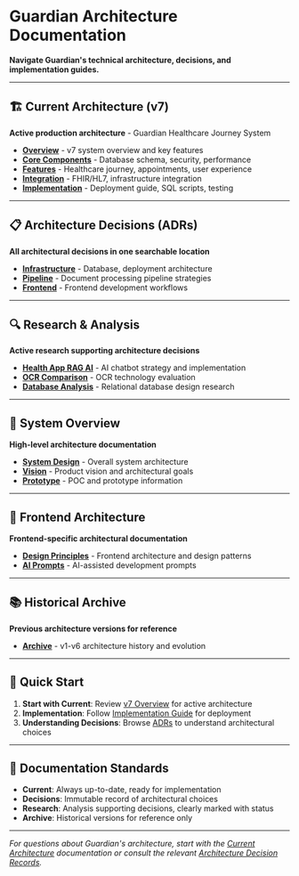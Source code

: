 # Guardian Architecture Documentation

**Navigate Guardian's technical architecture, decisions, and implementation guides.**

---

## 🏗️ **Current Architecture (v7)**

**Active production architecture** - Guardian Healthcare Journey System

- **[Overview](current/README.md)** - v7 system overview and key features
- **[Core Components](current/core/)** - Database schema, security, performance
- **[Features](current/features/)** - Healthcare journey, appointments, user experience  
- **[Integration](current/integration/)** - FHIR/HL7, infrastructure integration
- **[Implementation](current/implementation/)** - Deployment guide, SQL scripts, testing

---

## 📋 **Architecture Decisions (ADRs)**

**All architectural decisions in one searchable location**

- **[Infrastructure](decisions/infrastructure/)** - Database, deployment architecture
- **[Pipeline](decisions/pipeline/)** - Document processing pipeline strategies
- **[Frontend](decisions/frontend/)** - Frontend development workflows

---

## 🔍 **Research & Analysis**

**Active research supporting architecture decisions**

- **[Health App RAG AI](research/health-app-rag-ai.md)** - AI chatbot strategy and implementation
- **[OCR Comparison](research/ocr-comparison.md)** - OCR technology evaluation
- **[Database Analysis](research/relational-db-analysis/)** - Relational database design research

---

## 📐 **System Overview**

**High-level architecture documentation**

- **[System Design](overview/system-design.md)** - Overall system architecture
- **[Vision](overview/vision.md)** - Product vision and architectural goals
- **[Prototype](overview/prototype.md)** - POC and prototype information

---

## 🎨 **Frontend Architecture**

**Frontend-specific architectural documentation**

- **[Design Principles](frontend/design.md)** - Frontend architecture and design patterns
- **[AI Prompts](frontend/prompts/)** - AI-assisted development prompts

---

## 📚 **Historical Archive**

**Previous architecture versions for reference**

- **[Archive](_archive/)** - v1-v6 architecture history and evolution

---

## 🚀 **Quick Start**

1. **Start with Current**: Review [v7 Overview](current/README.md) for active architecture
2. **Implementation**: Follow [Implementation Guide](current/implementation/guide.md) for deployment
3. **Understanding Decisions**: Browse [ADRs](decisions/) to understand architectural choices

---

## 📖 **Documentation Standards**

- **Current**: Always up-to-date, ready for implementation
- **Decisions**: Immutable record of architectural choices
- **Research**: Analysis supporting decisions, clearly marked with status
- **Archive**: Historical versions for reference only

---

*For questions about Guardian's architecture, start with the [Current Architecture](current/) documentation or consult the relevant [Architecture Decision Records](decisions/).*